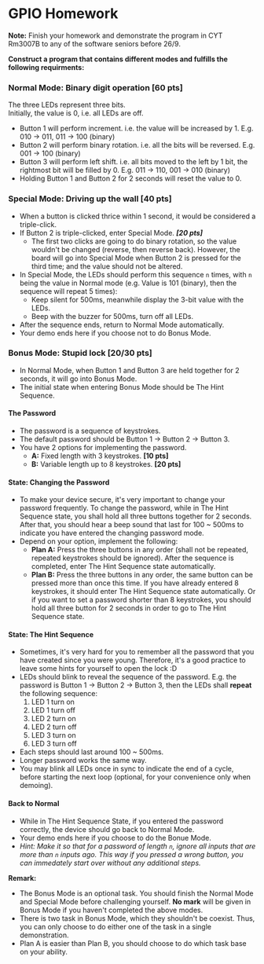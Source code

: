 # GPIO Homework

**Note:** Finish your homework and demonstrate the program in CYT Rm3007B to any of the software seniors before 26/9.

**Construct a program that contains different modes and fulfills the following requirments:**

### Normal Mode: Binary digit operation [60 pts]

The three LEDs represent three bits.</br>
Initially, the value is 0, i.e. all LEDs are off.

- Button 1 will perform increment. i.e. the value will be increased by 1. E.g. 010 -> 011, 011 -> 100 (binary)
- Button 2 will perform binary rotation. i.e. all the bits will be reversed. E.g. 001 -> 100 (binary)
- Button 3 will perform left shift. i.e. all bits moved to the left by 1 bit, the rightmost bit will be filled by 0. E.g. 011 -> 110, 001 -> 010 (binary)
- Holding Button 1 and Button 2 for 2 seconds will reset the value to 0.

### Special Mode: Driving up the wall [40 pts]
- When a button is clicked thrice within 1 second, it would be considered a triple-click.
- If Button 2 is triple-clicked, enter Special Mode. ***[20 pts]***
  - The first two clicks are going to do binary rotation, so the value wouldn't be changed (reverse, then reverse back). However, the board will go into Special Mode when Button 2 is pressed for the third time; and the value should not be altered.
- In Special Mode, the LEDs should perform this sequence `n` times, with `n` being the value in Normal mode (e.g. Value is 101 (binary), then the sequence will repeat 5 times):
  - Keep silent for 500ms, meanwhile display the 3-bit value with the LEDs.
  - Beep with the buzzer for 500ms, turn off all LEDs.
- After the sequence ends, return to Normal Mode automatically.
- Your demo ends here if you choose not to do Bonus Mode.

### Bonus Mode: Stupid lock [20/30 pts]
- In Normal Mode, when Button 1 and Button 3 are held together for 2 seconds, it will go into Bonus Mode.
- The initial state when entering Bonus Mode should be The Hint Sequence.

#### The Password
- The password is a sequence of keystrokes.
- The default password should be Button 1 -> Button 2 -> Button 3.
- You have 2 options for implementing the password.
  - **A:** Fixed length with 3 keystrokes. **[10 pts]**
  - **B:** Variable length up to 8 keystrokes. **[20 pts]**
  
#### State: Changing the Password
- To make your device secure, it's very important to change your password frequently. To change the password, while in The Hint Sequence state, you shall hold all three buttons together for 2 seconds. After that, you should hear a beep sound that last for 100 ~ 500ms to indicate you have entered the changing password mode.
- Depend on your option, implement the following:
  - **Plan A:** Press the three buttons in any order (shall not be repeated, repeated keystrokes should be ignored). After the sequence is completed, enter The Hint Sequence state automatically.
  - **Plan B:** Press the three buttons in any order, the same button can be pressed more than once this time. If you have already entered 8 keystrokes, it should enter The Hint Sequence state automatically. Or if you want to set a password shorter than 8 keystrokes, you should hold all three button for 2 seconds in order to go to The Hint Sequence state.

#### State: The Hint Sequence
- Sometimes, it's very hard for you to remember all the password that you have created since you were young. Therefore, it's a good practice to leave some hints for yourself to open the lock :D
- LEDs should blink to reveal the sequence of the password. E.g. the password is Button 1 -> Button 2 -> Button 3, then the LEDs shall **repeat** the following sequence:
  1. LED 1 turn on
  2. LED 1 turn off
  3. LED 2 turn on
  4. LED 2 turn off
  5. LED 3 turn on
  6. LED 3 turn off
- Each steps should last around 100 ~ 500ms.
- Longer password works the same way.
- You may blink all LEDs once in sync to indicate the end of a cycle, before starting the next loop (optional, for your convenience only when demoing).

#### Back to Normal
- While in The Hint Sequence State, if you entered the password correctly, the device should go back to Normal Mode.
- Your demo ends here if you choose to do the Bonue Mode.
- *Hint: Make it so that for a password of length `n`, ignore all inputs that are more than `n` inputs ago. This way if you pressed a wrong button, you can immedately start over without any additional steps.*


**Remark:**
- The Bonus Mode is an optional task. You should finish the Normal Mode and Special Mode before challenging yourself. **No mark** will be given in Bonus Mode if you haven't completed the above modes.
- There is two task in Bonus Mode, which they shouldn't be coexist. Thus, you can only choose to do either one of the task in a single demonstration.
- Plan A is easier than Plan B, you should choose to do which task base on your ability.
